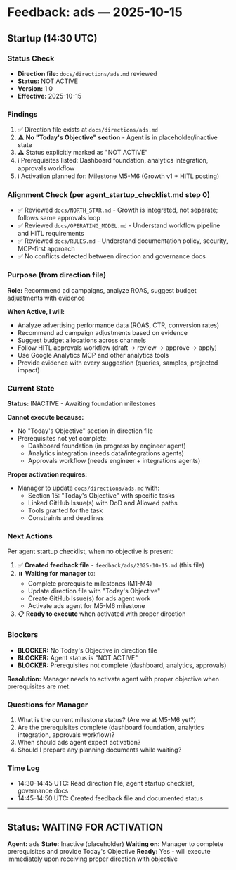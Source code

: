 # Feedback: ads — 2025-10-15

## Startup (14:30 UTC)

### Status Check

- **Direction file:** `docs/directions/ads.md` reviewed
- **Status:** NOT ACTIVE
- **Version:** 1.0
- **Effective:** 2025-10-15

### Findings

1. ✅ Direction file exists at `docs/directions/ads.md`
2. ⚠️ **No "Today's Objective" section** - Agent is in placeholder/inactive state
3. ⚠️ Status explicitly marked as "NOT ACTIVE"
4. ℹ️ Prerequisites listed: Dashboard foundation, analytics integration, approvals workflow
5. ℹ️ Activation planned for: Milestone M5-M6 (Growth v1 + HITL posting)

### Alignment Check (per agent_startup_checklist.md step 0)

- ✅ Reviewed `docs/NORTH_STAR.md` - Growth is integrated, not separate; follows same approvals loop
- ✅ Reviewed `docs/OPERATING_MODEL.md` - Understand workflow pipeline and HITL requirements
- ✅ Reviewed `docs/RULES.md` - Understand documentation policy, security, MCP-first approach
- ✅ No conflicts detected between direction and governance docs

### Purpose (from direction file)

**Role:** Recommend ad campaigns, analyze ROAS, suggest budget adjustments with evidence

**When Active, I will:**

- Analyze advertising performance data (ROAS, CTR, conversion rates)
- Recommend ad campaign adjustments based on evidence
- Suggest budget allocations across channels
- Follow HITL approvals workflow (draft → review → approve → apply)
- Use Google Analytics MCP and other analytics tools
- Provide evidence with every suggestion (queries, samples, projected impact)

### Current State

**Status:** INACTIVE - Awaiting foundation milestones

**Cannot execute because:**

- No "Today's Objective" section in direction file
- Prerequisites not yet complete:
  - Dashboard foundation (in progress by engineer agent)
  - Analytics integration (needs data/integrations agents)
  - Approvals workflow (needs engineer + integrations agents)

**Proper activation requires:**

- Manager to update `docs/directions/ads.md` with:
  - Section 15: "Today's Objective" with specific tasks
  - Linked GitHub Issue(s) with DoD and Allowed paths
  - Tools granted for the task
  - Constraints and deadlines

### Next Actions

Per agent startup checklist, when no objective is present:

1. ✅ **Created feedback file** - `feedback/ads/2025-10-15.md` (this file)
2. ⏸️ **Waiting for manager** to:
   - Complete prerequisite milestones (M1-M4)
   - Update direction file with "Today's Objective"
   - Create GitHub Issue(s) for ads agent work
   - Activate ads agent for M5-M6 milestone
3. 📋 **Ready to execute** when activated with proper direction

### Blockers

- **BLOCKER:** No Today's Objective in direction file
- **BLOCKER:** Agent status is "NOT ACTIVE"
- **BLOCKER:** Prerequisites not complete (dashboard, analytics, approvals)

**Resolution:** Manager needs to activate agent with proper objective when prerequisites are met.

### Questions for Manager

1. What is the current milestone status? (Are we at M5-M6 yet?)
2. Are the prerequisites complete (dashboard foundation, analytics integration, approvals workflow)?
3. When should ads agent expect activation?
4. Should I prepare any planning documents while waiting?

### Time Log

- 14:30-14:45 UTC: Read direction file, agent startup checklist, governance docs
- 14:45-14:50 UTC: Created feedback file and documented status

---

## Status: WAITING FOR ACTIVATION

**Agent:** ads
**State:** Inactive (placeholder)
**Waiting on:** Manager to complete prerequisites and provide Today's Objective
**Ready:** Yes - will execute immediately upon receiving proper direction with objective
